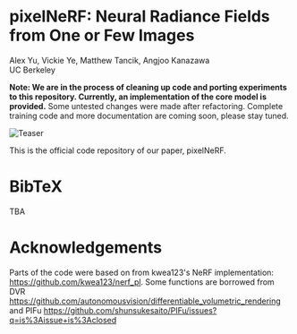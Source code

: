 # pixelNeRF: Neural Radiance Fields from One or Few Images

Alex Yu, Vickie Ye, Matthew Tancik, Angjoo Kanazawa<br>
UC Berkeley

**Note: We are in the process of cleaning up code and porting experiments to this repository.
Currently, an implementation of the core model is provided.**
Some untested changes were made after refactoring.
Complete training code and more documentation are coming soon, please stay tuned.

![Teaser](https://raw.github.com/sxyu/pixel-nerf/master/readme-img/paper_teaser.jpg)

This is the official code repository of our paper, pixelNeRF.


# BibTeX

TBA

# Acknowledgements

Parts of the code were based on from kwea123's NeRF implementation: https://github.com/kwea123/nerf_pl.
Some functions are borrowed from DVR https://github.com/autonomousvision/differentiable_volumetric_rendering
and PIFu https://github.com/shunsukesaito/PIFu/issues?q=is%3Aissue+is%3Aclosed
